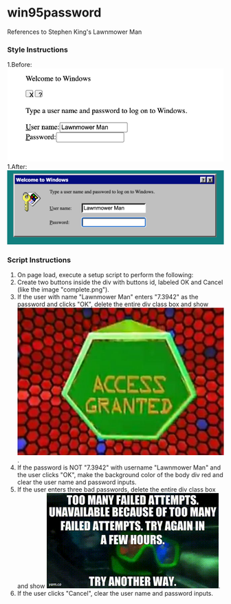 # win95password
References to Stephen King's Lawnmower Man
### Style Instructions ###
1.Before: ![Alt text](start.png)
1.After: ![Alt text](complete.png)
### Script Instructions ###
1. On page load, execute a setup script to perform the following: 
1. Create two buttons inside the div with buttons id, labeled OK and Cancel (like the image "complete.png"). 
1. If the user with name "Lawnmower Man" enters "7.3942" as the password and clicks "OK", delete the entire div class box and show ![Alt text](granted.jpg).
1. If the password is NOT "7.3942" with username "Lawnmower Man" and the user clicks "OK", make the background color of the body div red and clear the user name and password inputs.
1. If the user enters three bad passwords, delete the entire div class box and show ![Alt text](toomany.gif).
1. If the user clicks "Cancel", clear the user name and password inputs.
